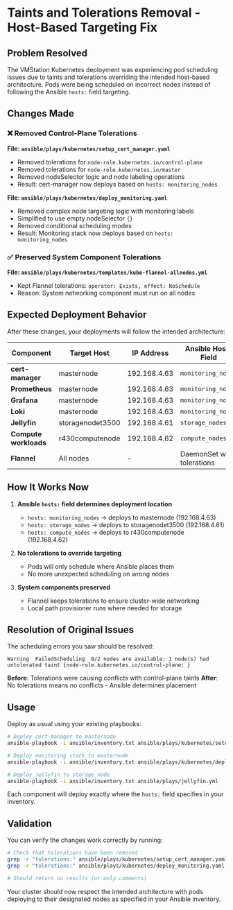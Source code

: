 # Taints and Tolerations Removal - Host-Based Targeting Fix

## Problem Resolved

The VMStation Kubernetes deployment was experiencing pod scheduling issues due to taints and tolerations overriding the intended host-based architecture. Pods were being scheduled on incorrect nodes instead of following the Ansible `hosts:` field targeting.

## Changes Made

### ❌ Removed Control-Plane Tolerations

**File: `ansible/plays/kubernetes/setup_cert_manager.yaml`**
- Removed tolerations for `node-role.kubernetes.io/control-plane` 
- Removed tolerations for `node-role.kubernetes.io/master`
- Removed nodeSelector logic and node labeling operations
- Result: cert-manager now deploys based on `hosts: monitoring_nodes`

**File: `ansible/plays/kubernetes/deploy_monitoring.yaml`**
- Removed complex node targeting logic with monitoring labels
- Simplified to use empty nodeSelector `{}`
- Removed conditional scheduling modes
- Result: Monitoring stack now deploys based on `hosts: monitoring_nodes`

### ✅ Preserved System Component Tolerations

**File: `ansible/plays/kubernetes/templates/kube-flannel-allnodes.yml`**
- Kept Flannel tolerations: `operator: Exists, effect: NoSchedule`
- Reason: System networking component must run on all nodes

## Expected Deployment Behavior

After these changes, your deployments will follow the intended architecture:

| Component | Target Host | IP Address | Ansible Hosts Field |
|-----------|------------|------------|---------------------|
| **cert-manager** | masternode | 192.168.4.63 | `monitoring_nodes` |
| **Prometheus** | masternode | 192.168.4.63 | `monitoring_nodes` |
| **Grafana** | masternode | 192.168.4.63 | `monitoring_nodes` |
| **Loki** | masternode | 192.168.4.63 | `monitoring_nodes` |
| **Jellyfin** | storagenodet3500 | 192.168.4.61 | `storage_nodes` |
| **Compute workloads** | r430computenode | 192.168.4.62 | `compute_nodes` |
| **Flannel** | All nodes | - | DaemonSet with tolerations |

## How It Works Now

1. **Ansible `hosts:` field determines deployment location**
   - `hosts: monitoring_nodes` → deploys to masternode (192.168.4.63)
   - `hosts: storage_nodes` → deploys to storagenodet3500 (192.168.4.61)
   - `hosts: compute_nodes` → deploys to r430computenode (192.168.4.62)

2. **No tolerations to override targeting**
   - Pods will only schedule where Ansible places them
   - No more unexpected scheduling on wrong nodes

3. **System components preserved**
   - Flannel keeps tolerations to ensure cluster-wide networking
   - Local path provisioner runs where needed for storage

## Resolution of Original Issues

The scheduling errors you saw should be resolved:
```
Warning  FailedScheduling  0/2 nodes are available: 1 node(s) had untolerated taint {node-role.kubernetes.io/control-plane: }
```

**Before**: Tolerations were causing conflicts with control-plane taints
**After**: No tolerations means no conflicts - Ansible determines placement

## Usage

Deploy as usual using your existing playbooks:

```bash
# Deploy cert-manager to masternode
ansible-playbook -i ansible/inventory.txt ansible/plays/kubernetes/setup_cert_manager.yaml

# Deploy monitoring stack to masternode  
ansible-playbook -i ansible/inventory.txt ansible/plays/kubernetes/deploy_monitoring.yaml

# Deploy Jellyfin to storage node
ansible-playbook -i ansible/inventory.txt ansible/plays/jellyfin.yml
```

Each component will deploy exactly where the `hosts:` field specifies in your inventory.

## Validation

You can verify the changes work correctly by running:

```bash
# Check that tolerations have been removed
grep -r "tolerations:" ansible/plays/kubernetes/setup_cert_manager.yaml
grep -r "tolerations:" ansible/plays/kubernetes/deploy_monitoring.yaml

# Should return no results (or only comments)
```

Your cluster should now respect the intended architecture with pods deploying to their designated nodes as specified in your Ansible inventory.